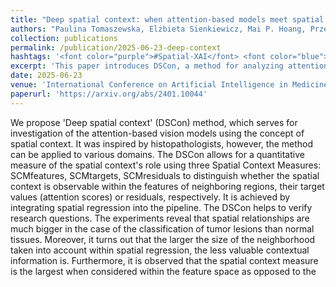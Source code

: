 ```yaml
---
title: "Deep spatial context: when attention-based models meet spatial regression"
authors: "Paulina Tomaszewska, Elżbieta Sienkiewicz, Mai P. Hoang, Przemyslaw Biecek"
collection: publications
permalink: /publication/2025-06-23-deep-context
hashtags: '<font color="purple">#Spatial-XAI</font> <font color="blue">#BioMed</font>'
excerpt: 'This paper introduces DSCon, a method for analyzing attention-based vision models through quantitative spatial context measures—SCMfeatures, SCMtargets, and SCMresiduals—enabled by integrating spatial regression into the analysis pipeline. Inspired by histopathology but broadly applicable, DSCon reveals that spatial context plays a greater role in tumor classification than in normal tissues, with its influence diminishing as neighborhood size increases and being most prominent within the feature space.'
date: 2025-06-23
venue: 'International Conference on Artificial Intelligence in Medicine (AIME)'
paperurl: 'https://arxiv.org/abs/2401.10044'
---
```


We propose 'Deep spatial context' (DSCon) method, which serves for investigation of the attention-based vision models using the concept of spatial context. It was inspired by histopathologists, however, the method can be applied to various domains. The DSCon allows for a quantitative measure of the spatial context's role using three Spatial Context Measures: SCMfeatures, SCMtargets, SCMresiduals to distinguish whether the spatial context is observable within the features of neighboring regions, their target values (attention scores) or residuals, respectively. It is achieved by integrating spatial regression into the pipeline. The DSCon helps to verify research questions. The experiments reveal that spatial relationships are much bigger in the case of the classification of tumor lesions than normal tissues. Moreover, it turns out that the larger the size of the neighborhood taken into account within spatial regression, the less valuable contextual information is. Furthermore, it is observed that the spatial context measure is the largest when considered within the feature space as opposed to the

